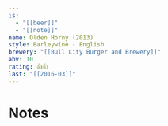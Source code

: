 ```yaml
---
is:
  - "[[beer]]"
  - "[[note]]"
name: Olden Horny (2013)
style: Barleywine - English
brewery: "[[Bull City Burger and Brewery]]"
abv: 10
rating: 👍👍
last: "[[2016-03]]"
---
```

# Notes

